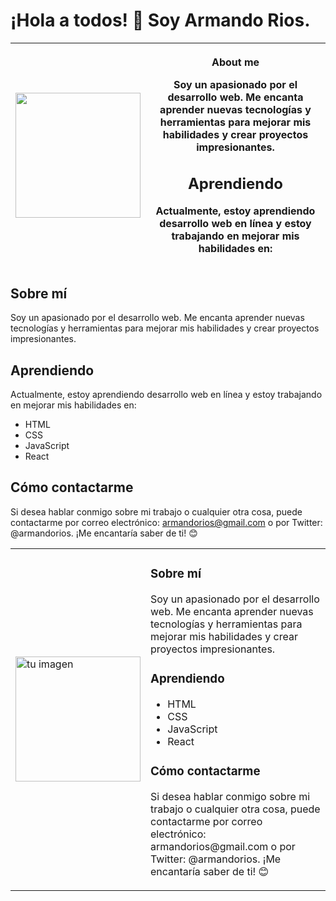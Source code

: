 # ¡Hola a todos! 👋 Soy Armando Rios.

| <img src="https://probot.media/AtP5iUW8Xg.png" width=200> |   <p style="font-size=50">About me</p><p>Soy un apasionado por el desarrollo web. Me encanta aprender nuevas tecnologías y herramientas para mejorar mis habilidades y crear proyectos impresionantes.<p><h2>Aprendiendo</h2><p>Actualmente, estoy aprendiendo desarrollo web en línea y estoy trabajando en mejorar mis habilidades en:</p>   |
|--------|-------|

## Sobre mí
Soy un apasionado por el desarrollo web. Me encanta aprender nuevas tecnologías y herramientas para mejorar mis habilidades y crear proyectos impresionantes.
## Aprendiendo
Actualmente, estoy aprendiendo desarrollo web en línea y estoy trabajando en mejorar mis habilidades en:

- HTML
- CSS
- JavaScript
- React

## Cómo contactarme
Si desea hablar conmigo sobre mi trabajo o cualquier otra cosa, puede contactarme por correo electrónico: armandorios@gmail.com o por Twitter: @armandorios. ¡Me encantaría saber de ti! 😊

<table>
  <tr>
    <td><img src="ruta/a/tu/imagen.png" alt="tu imagen" width="200"/></td>
    <td>
      <h3>Sobre mí</h3>
      <p>Soy un apasionado por el desarrollo web. Me encanta aprender nuevas tecnologías y herramientas para mejorar mis habilidades y crear proyectos impresionantes.</p>
      <h3>Aprendiendo</h3>
      <ul>
        <li>HTML</li>
        <li>CSS</li>
        <li>JavaScript</li>
        <li>React</li>
      </ul>
      <h3>Cómo contactarme</h3>
      <p>Si desea hablar conmigo sobre mi trabajo o cualquier otra cosa, puede contactarme por correo electrónico: armandorios@gmail.com o por Twitter: @armandorios. ¡Me encantaría saber de ti! 😊</p>
    </td>
  </tr>
</table>



